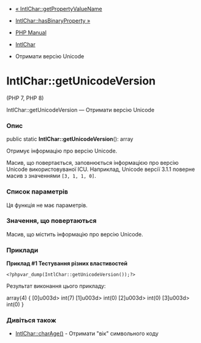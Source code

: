 - [«
IntlChar::getPropertyValueName](intlchar.getpropertyvaluename.md)
- [IntlChar::hasBinaryProperty »](intlchar.hasbinaryproperty.md)

- [PHP Manual](index.md)
- [IntlChar](class.intlchar.md)
- Отримати версію Unicode

# IntlChar::getUnicodeVersion

(PHP 7, PHP 8)

IntlChar::getUnicodeVersion — Отримати версію Unicode

### Опис

public static **IntlChar::getUnicodeVersion**(): array

Отримує інформацію про версію Unicode.

Масив, що повертається, заповнюється інформацією про версію Unicode
використовуваної ICU. Наприклад, Unicode версії 3.1.1 поверне масив з
значеннями `[3, 1, 1, 0]`.

### Список параметрів

Ця функція не має параметрів.

### Значення, що повертаються

Масив, що містить інформацію про версію Unicode.

### Приклади

**Приклад #1 Тестування різних властивостей**

` <?phpvar_dump(IntlChar::getUnicodeVersion());?> `

Результат виконання цього прикладу:

array(4) {
[0]u003d>
int(7)
[1]u003d>
int(0)
[2]u003d>
int(0)
[3]u003d>
int(0)
}

### Дивіться також

- [IntlChar::charAge()](intlchar.charage.md) - Отримати "вік"
символьного коду

